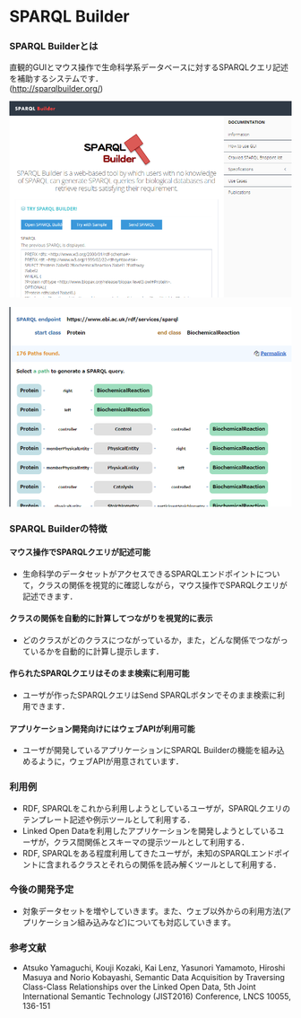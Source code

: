 # SPARQL Builder
### SPARQL Builderとは

直観的GUIとマウス操作で生命科学系データベースに対するSPARQLクエリ記述を補助するシステムです．  
(http://sparqlbuilder.org/)

![Fig-1](https://raw.githubusercontent.com/dbcls/website/master/services/images/sparqlbuilder01_20180530.png)

![Fig-2](https://raw.githubusercontent.com/dbcls/website/master/services/images/sparqlbuilder02_20180530.png)  

### SPARQL Builderの特徴

#### マウス操作でSPARQLクエリが記述可能

* 生命科学のデータセットがアクセスできるSPARQLエンドポイントについて，クラスの関係を視覚的に確認しながら，マウス操作でSPARQLクエリが記述できます．

#### クラスの関係を自動的に計算してつながりを視覚的に表示

* どのクラスがどのクラスにつながっているか，また，どんな関係でつながっているかを自動的に計算し提示します．

#### 作られたSPARQLクエリはそのまま検索に利用可能

* ユーザが作ったSPARQLクエリはSend SPARQLボタンでそのまま検索に利用できます．

#### アプリケーション開発向けにはウェブAPIが利用可能

* ユーザが開発しているアプリケーションにSPARQL Builderの機能を組み込めるように，ウェブAPIが用意されています．

### 利用例

* RDF, SPARQLをこれから利用しようとしているユーザが，SPARQLクエリのテンプレート記述や例示ツールとして利用する．
* Linked Open Dataを利用したアプリケーションを開発しようとしているユーザが，クラス間関係とスキーマの提示ツールとして利用する．
* RDF, SPARQLをある程度利用してきたユーザが，未知のSPARQLエンドポイントに含まれるクラスとそれらの関係を読み解くツールとして利用する．

### 今後の開発予定

* 対象データセットを増やしていきます。また、ウェブ以外からの利用方法(アプリケーション組み込みなど)についても対応していきます。

### 参考文献

* Atsuko Yamaguchi, Kouji Kozaki, Kai Lenz, Yasunori Yamamoto, Hiroshi Masuya and Norio Kobayashi, Semantic Data Acquisition by Traversing Class-Class Relationships over the Linked Open Data, 5th Joint International Semantic Technology (JIST2016) Conference, LNCS 10055, 136-151
